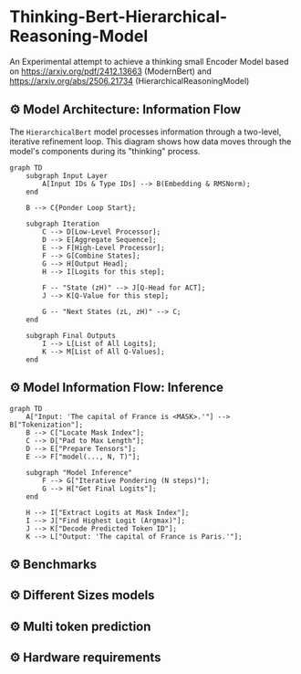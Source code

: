 # Thinking-Bert-Hierarchical-Reasoning-Model
An Experimental attempt to achieve a thinking small Encoder Model based on https://arxiv.org/pdf/2412.13663 (ModernBert) and  https://arxiv.org/abs/2506.21734 (HierarchicalReasoningModel)

## ⚙️ Model Architecture: Information Flow

The `HierarchicalBert` model processes information through a two-level, iterative refinement loop. This diagram shows how data moves through the model's components during its "thinking" process.

```mermaid
graph TD
    subgraph Input Layer
        A[Input IDs & Type IDs] --> B(Embedding & RMSNorm);
    end

    B --> C{Ponder Loop Start};

    subgraph Iteration
        C --> D[Low-Level Processor];
        D --> E[Aggregate Sequence];
        E --> F[High-Level Processor];
        F --> G[Combine States];
        G --> H[Output Head];
        H --> I[Logits for this step];

        F -- "State (zH)" --> J[Q-Head for ACT];
        J --> K[Q-Value for this step];

        G -- "Next States (zL, zH)" --> C;
    end

    subgraph Final Outputs
        I --> L[List of All Logits];
        K --> M[List of All Q-Values];
    end
```

## ⚙️ Model Information Flow: Inference

```mermaid
graph TD
    A["Input: 'The capital of France is <MASK>.'"] --> B["Tokenization"];
    B --> C["Locate Mask Index"];
    C --> D["Pad to Max Length"];
    D --> E["Prepare Tensors"];
    E --> F["model(..., N, T)"];

    subgraph "Model Inference"
        F --> G["Iterative Pondering (N steps)"];
        G --> H["Get Final Logits"];
    end

    H --> I["Extract Logits at Mask Index"];
    I --> J["Find Highest Logit (Argmax)"];
    J --> K["Decode Predicted Token ID"];
    K --> L["Output: 'The capital of France is Paris.'"];
```

## ⚙️ Benchmarks

## ⚙️ Different Sizes models

## ⚙️ Multi token prediction

## ⚙️ Hardware requirements

